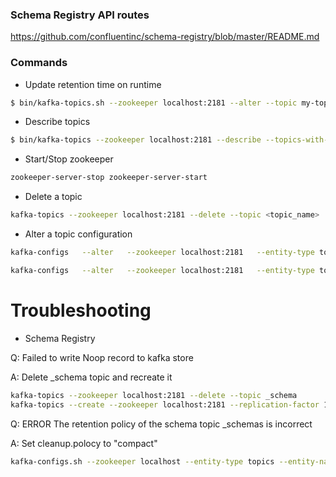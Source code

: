 ### Schema Registry API routes

https://github.com/confluentinc/schema-registry/blob/master/README.md


### Commands

- Update retention time on runtime
```bash
$ bin/kafka-topics.sh --zookeeper localhost:2181 --alter --topic my-topic --config retention.ms=86400000
```

- Describe topics
```bash
$ bin/kafka-topics --zookeeper localhost:2181 --describe --topics-with-overrides
```

- Start/Stop zookeeper
```bash
zookeeper-server-stop zookeeper-server-start
```

- Delete a topic

```bash
kafka-topics --zookeeper localhost:2181 --delete --topic <topic_name>
```

- Alter a topic configuration

```bash
kafka-configs   --alter   --zookeeper localhost:2181   --entity-type topics   --entity-name window_5min   --add-config retention.bytes=5000000000

kafka-configs   --alter   --zookeeper localhost:2181   --entity-type topics   --entity-name window_5min   --add-config retention.ms=5000
```

# Troubleshooting

- Schema Registry

Q: Failed to write Noop record to kafka store

A: Delete _schema topic and recreate it
```bash
kafka-topics --zookeeper localhost:2181 --delete --topic _schema
kafka-topics --create --zookeeper localhost:2181 --replication-factor 1 --partitions 1 --topic _schema
```

Q: ERROR The retention policy of the schema topic _schemas is incorrect

A: Set cleanup.polocy to "compact"
```bash
kafka-configs.sh --zookeeper localhost --entity-type topics --entity-name _schemas --alter --add-config cleanup.policy=compact
```


